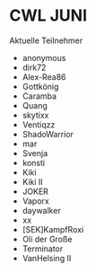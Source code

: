 # CWL JUNI
Aktuelle Teilnehmer

- anonymous
- dirk72
- Alex-Rea86
- Gottkönig
- Caramba
- Quang
- skytixx
- Ventiqzz
- ShadoWarrior
- mar
- Svenja
- konsti
- Kiki
- Kiki II
- JOKER
- Vaporx
- daywalker
- xx
- [SEK]KampfRoxi
- Oli der Große
- Terminator
- VanHelsing II
